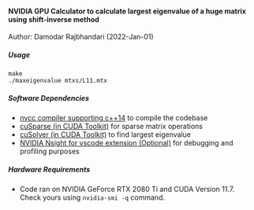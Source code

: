 #### NVIDIA GPU Calculator to calculate largest eigenvalue of a huge matrix using shift-inverse method
Author: Damodar Rajbhandari (2022-Jan-01)

##### Usage
````
make
./maxeigenvalue mtxs/L11.mtx
````

##### Software Dependencies
- [nvcc compiler supporting c++14](https://docs.nvidia.com/cuda/cuda-compiler-driver-nvcc/index.html) to compile the codebase
- [cuSparse (in CUDA Toolkit)](https://docs.nvidia.com/cuda/cusparse/index.html) for sparse matrix operations
- [cuSolver (in CUDA Toolkit)](https://docs.nvidia.com/cuda/cusolver/index.html) to find largest eigenvalue
- [NVIDIA Nsight for vscode extension (Optional)](https://developer.nvidia.com/nsight-visual-studio-code-edition) for debugging and profiling purposes

##### Hardware Requirements
- Code ran on NVIDIA GeForce RTX 2080 Ti and CUDA Version 11.7. Check yours using `nvidia-smi -q` command.
